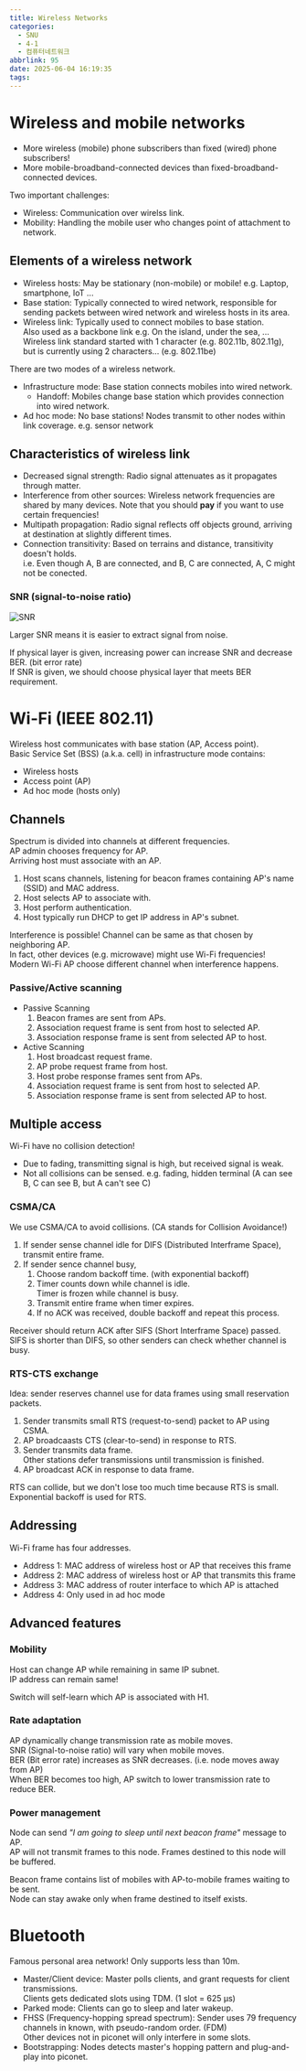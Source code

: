 ```yaml
---
title: Wireless Networks
categories:
  - SNU
  - 4-1
  - 컴퓨터네트워크
abbrlink: 95
date: 2025-06-04 16:19:35
tags:
---
```


# Wireless and mobile networks

- More wireless (mobile) phone subscribers than fixed (wired) phone subscribers!
- More mobile-broadband-connected devices than fixed-broadband-connected devices.

Two important challenges:

- Wireless: Communication over wirelss link.
- Mobility: Handling the mobile user who changes point of attachment to network.

## Elements of a wireless network

- Wireless hosts: May be stationary (non-mobile) or mobile! e.g. Laptop, smartphone, IoT ...
- Base station: Typically connected to wired network, responsible for sending packets between wired network and wireless hosts in its area.
- Wireless link: Typically used to connect mobiles to base station.  
  Also used as a backbone link e.g. On the island, under the sea, ...  
  Wireless link standard started with 1 character (e.g. 802.11b, 802.11g), but is currently using 2 characters... (e.g. 802.11be)

There are two modes of a wireless network.

- Infrastructure mode: Base station connects mobiles into wired network.
  - Handoff: Mobiles change base station which provides connection into wired network.
- Ad hoc mode: No base stations! Nodes transmit to other nodes within link coverage. e.g. sensor network

## Characteristics of wireless link

- Decreased signal strength: Radio signal attenuates as it propagates through matter.
- Interference from other sources: Wireless network frequencies are shared by many devices. Note that you should **pay** if you want to use certain frequencies!
- Multipath propagation: Radio signal reflects off objects ground, arriving at destination at slightly different times.
- Connection transitivity: Based on terrains and distance, transitivity doesn't holds.  
i.e. Even though A, B are connected, and B, C are connected, A, C might not be conected.

### SNR (signal-to-noise ratio)

![SNR](snr.png)

Larger SNR means it is easier to extract signal from noise.

If physical layer is given, increasing power can increase SNR and decrease BER. (bit error rate)  
If SNR is given, we should choose physical layer that meets BER requirement.

# Wi-Fi (IEEE 802.11)

Wireless host communicates with base station (AP, Access point).  
Basic Service Set (BSS) (a.k.a. cell) in infrastructure mode contains:

- Wireless hosts
- Access point (AP)
- Ad hoc mode (hosts only)

## Channels

Spectrum is divided into channels at different frequencies.  
AP admin chooses frequency for AP.  
Arriving host must associate with an AP.

1. Host scans channels, listening for beacon frames containing AP's name (SSID) and MAC address.
1. Host selects AP to associate with.
1. Host perform authentication.
1. Host typically run DHCP to get IP address in AP's subnet.

Interference is possible! Channel can be same as that chosen by neighboring AP.  
In fact, other devices (e.g. microwave) might use Wi-Fi frequencies!  
Modern Wi-Fi AP choose different channel when interference happens.

### Passive/Active scanning

- Passive Scanning
    1. Beacon frames are sent from APs.
    1. Association request frame is sent from host to selected AP.
    1. Association response frame is sent from selected AP to host.
- Active Scanning
    1. Host broadcast request frame.
    1. AP probe request frame from host.
    1. Host probe response frames sent from APs.
    1. Association request frame is sent from host to selected AP.
    1. Association response frame is sent from selected AP to host.

## Multiple access

Wi-Fi have no collision detection!

- Due to fading, transmitting signal is high, but received signal is weak.
- Not all collisions can be sensed. e.g. fading, hidden terminal (A can see B, C can see B, but A can't see C)

### CSMA/CA

We use CSMA/CA to avoid collisions. (CA stands for Collision Avoidance!)

1. If sender sense channel idle for DIFS (Distributed Interframe Space), transmit entire frame.
1. If sender sence channel busy,
    1. Choose random backoff time. (with exponential backoff)
    1. Timer counts down while channel is idle.  
      Timer is frozen while channel is busy.
    1. Transmit entire frame when timer expires.
    1. If no ACK was received, double backoff and repeat this process.

Receiver should return ACK after SIFS (Short Interframe Space) passed.  
SIFS is shorter than DIFS, so other senders can check whether channel is busy.

### RTS-CTS exchange

Idea: sender reserves channel use for data frames using small reservation packets.

1. Sender transmits small RTS (request-to-send) packet to AP using CSMA.
1. AP broadcaasts CTS (clear-to-send) in response to RTS.
1. Sender transmits data frame.  
  Other stations defer transmissions until transmission is finished.
1. AP broadcast ACK in response to data frame.

RTS can collide, but we don't lose too much time because RTS is small.  
Exponential backoff is used for RTS.

## Addressing

Wi-Fi frame has four addresses.

- Address 1: MAC address of wireless host or AP that receives this frame
- Address 2: MAC address of wireless host or AP that transmits this frame
- Address 3: MAC address of router interface to which AP is attached
- Address 4: Only used in ad hoc mode

## Advanced features

### Mobility

Host can change AP while remaining in same IP subnet.  
IP address can remain same!

Switch will self-learn which AP is associated with H1.

### Rate adaptation

AP dynamically change transmission rate as mobile moves.  
SNR (Signal-to-noise ratio) will vary when mobile moves.  
BER (Bit error rate) increases as SNR decreases. (i.e. node moves away from AP)  
When BER becomes too high, AP switch to lower transmission rate to reduce BER.

### Power management

Node can send *"I am going to sleep until next beacon frame"* message to AP.  
AP will not transmit frames to this node. Frames destined to this node will be buffered.

Beacon frame contains list of mobiles with AP-to-mobile frames waiting to be sent.  
Node can stay awake only when frame destined to itself exists.

# Bluetooth

Famous personal area network! Only supports less than 10m.

- Master/Client device: Master polls clients, and grant requests for client transmissions.  
  Clients gets dedicated slots using TDM. (1 slot = 625 μs)
- Parked mode: Clients can go to sleep and later wakeup.
- FHSS (Frequency-hopping spread spectrum): Sender uses 79 frequency channels in known, with pseudo-random order. (FDM)  
  Other devices not in piconet will only interfere in some slots.
- Bootstrapping: Nodes detects master's hopping pattern and plug-and-play into piconet.
